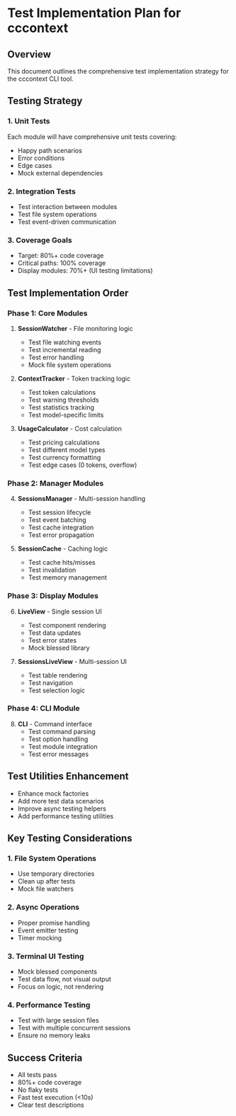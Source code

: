 # Test Implementation Plan for cccontext

## Overview
This document outlines the comprehensive test implementation strategy for the cccontext CLI tool.

## Testing Strategy

### 1. Unit Tests
Each module will have comprehensive unit tests covering:
- Happy path scenarios
- Error conditions
- Edge cases
- Mock external dependencies

### 2. Integration Tests
- Test interaction between modules
- Test file system operations
- Test event-driven communication

### 3. Coverage Goals
- Target: 80%+ code coverage
- Critical paths: 100% coverage
- Display modules: 70%+ (UI testing limitations)

## Test Implementation Order

### Phase 1: Core Modules
1. **SessionWatcher** - File monitoring logic
   - Test file watching events
   - Test incremental reading
   - Test error handling
   - Mock file system operations

2. **ContextTracker** - Token tracking logic
   - Test token calculations
   - Test warning thresholds
   - Test statistics tracking
   - Test model-specific limits

3. **UsageCalculator** - Cost calculation
   - Test pricing calculations
   - Test different model types
   - Test currency formatting
   - Test edge cases (0 tokens, overflow)

### Phase 2: Manager Modules
4. **SessionsManager** - Multi-session handling
   - Test session lifecycle
   - Test event batching
   - Test cache integration
   - Test error propagation

5. **SessionCache** - Caching logic
   - Test cache hits/misses
   - Test invalidation
   - Test memory management

### Phase 3: Display Modules
6. **LiveView** - Single session UI
   - Test component rendering
   - Test data updates
   - Test error states
   - Mock blessed library

7. **SessionsLiveView** - Multi-session UI
   - Test table rendering
   - Test navigation
   - Test selection logic

### Phase 4: CLI Module
8. **CLI** - Command interface
   - Test command parsing
   - Test option handling
   - Test module integration
   - Test error messages

## Test Utilities Enhancement
- Enhance mock factories
- Add more test data scenarios
- Improve async testing helpers
- Add performance testing utilities

## Key Testing Considerations

### 1. File System Operations
- Use temporary directories
- Clean up after tests
- Mock file watchers

### 2. Async Operations
- Proper promise handling
- Event emitter testing
- Timer mocking

### 3. Terminal UI Testing
- Mock blessed components
- Test data flow, not visual output
- Focus on logic, not rendering

### 4. Performance Testing
- Test with large session files
- Test with multiple concurrent sessions
- Ensure no memory leaks

## Success Criteria
- All tests pass
- 80%+ code coverage
- No flaky tests
- Fast test execution (<10s)
- Clear test descriptions